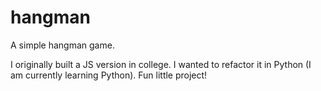 # hangman
A simple hangman game.

I originally built a JS version in college. I wanted to refactor it in Python (I am currently learning Python). Fun little project!

